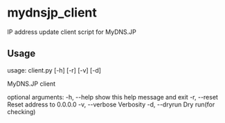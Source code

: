 # mydnsjp_client
IP address update client script for MyDNS.JP

## Usage
usage: client.py [-h] [-r] [-v] [-d]

MyDNS.JP client

optional arguments:
  -h, --help     show this help message and exit
  -r, --reset    Reset address to 0.0.0.0
  -v, --verbose  Verbosity
  -d, --dryrun   Dry run(for checking)